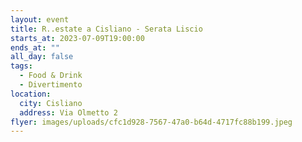 ```yaml
---
layout: event
title: R..estate a Cisliano - Serata Liscio
starts_at: 2023-07-09T19:00:00
ends_at: ""
all_day: false
tags:
  - Food & Drink
  - Divertimento
location:
  city: Cisliano
  address: Via Olmetto 2
flyer: images/uploads/cfc1d928-7567-47a0-b64d-4717fc88b199.jpeg
---
```

